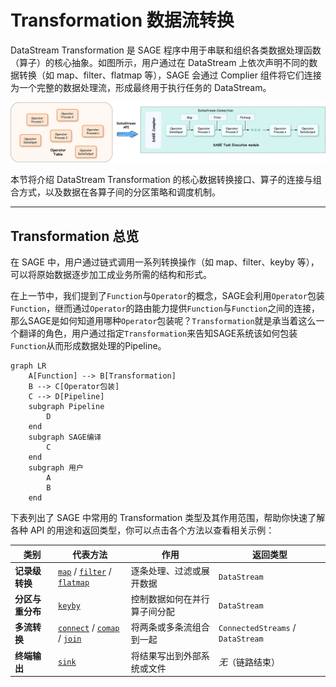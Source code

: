 # Transformation 数据流转换

DataStream Transformation 是 SAGE 程序中用于串联和组织各类数据处理函数（算子）的核心抽象。如图所示，用户通过在 DataStream 上依次声明不同的数据转换（如 map、filter、flatmap 等），SAGE 会通过 Complier 组件将它们连接为一个完整的数据处理流，形成最终用于执行任务的 DataStream。

[![DataStream Transformation](../../assets/img/transformation.png "transformation建立连接的过程")](../../assets/img/transformation.png)

本节将介绍 DataStream Transformation 的核心数据转换接口、算子的连接与组合方式，以及数据在各算子间的分区策略和调度机制。

---

## Transformation 总览
在 SAGE 中，用户通过链式调用一系列转换操作（如 map、filter、keyby 等），可以将原始数据逐步加工成业务所需的结构和形式。

在上一节中，我们提到了`Function`与`Operator`的概念，SAGE会利用`Operator`包装`Function`，继而通过`Operator`的路由能力提供`Function`与`Function`之间的连接，那么SAGE是如何知道用哪种`Operator`包装呢？`Transformation`就是承当着这么一个翻译的角色，用户通过指定`Transformation`来告知SAGE系统该如何包装`Function`从而形成数据处理的Pipeline。

```mermaid
graph LR
    A[Function] --> B[Transformation]
    B --> C[Operator包装]
    C --> D[Pipeline]
    subgraph Pipeline
        D
    end
    subgraph SAGE编译
        C
    end
    subgraph 用户
        A
        B
    end
```




下表列出了 SAGE 中常用的 Transformation 类型及其作用范围，帮助你快速了解各种 API 的用途和返回类型，你可以点击各个方法以查看相关示例：


| 类别 | 代表方法 | 作用 | 返回类型 |
|-----|---------|-----|---------|
| **记录级转换** | [`map`](transformation_guides/hello_filter_world.md) / [`filter`](transformation_guides/hello_filter_world.md) / [`flatmap`](transformation_guides/hello_flatmap_world.md) | 逐条处理、过滤或展开数据 | `DataStream` |
| **分区与重分布** | [`keyby`](transformation_guides/hello_join_world.md)  | 控制数据如何在并行算子间分配 | `DataStream` |
| **多流转换** | [`connect`](transformation_guides/hello_join_world.md) / [`comap`](transformation_guides/hello_filter_world_comap.md) / [`join`](transformation_guides/hello_join_world.md) | 将两条或多条流组合到一起 | `ConnectedStreams` / `DataStream`|
| **终端输出** | [`sink`](transformation_guides/hello_filter_world.md) | 将结果写出到外部系统或文件 | *无*（链路结束） |
